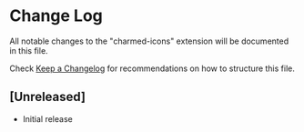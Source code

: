 # Change Log

All notable changes to the "charmed-icons" extension will be documented in this file.

Check [Keep a Changelog](http://keepachangelog.com/) for recommendations on how to structure this file.

## [Unreleased]

- Initial release
